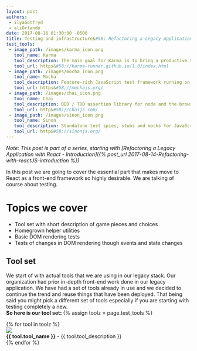 ```yaml
---
layout: post
authors:
 - ilyaGotfryd
 - aliOrlando
date: 2017-08-16 01:30:00 -0500
title: Testing and infrastructure&#58; Refactoring a Legacy Application in React - Part 3
test_tools:
 - image_path: /images/karma_icon.png
   tool_name: Karma
   tool_description: The main goal for Karma is to bring a productive testing environment to developers. The environment being one where they don't have to set up loads of configurations, but rather a place where developers can just write the code and get instant feedback from their tests.
   tool_url: https&#58;//karma-runner.github.io/1.0/index.html
 - image_path: /images/mocha_icon.png
   tool_name: Mocha
   tool_description: Feature-rich JavaScript test framework running on Node.js
   tool_url: https&#58;//mochajs.org/
 - image_path: /images/chai_icon.png
   tool_name: Chai
   tool_description: BDD / TDD assertion library for node and the browser that can be delightfully paired with any javascript testing framework.
   tool_url: http&#58;//chaijs.com/
 - image_path: /images/sinon_icon.png
   tool_name: Sinon
   tool_description: Standalone test spies, stubs and mocks for JavaScript. Works with any unit testing framework.
   tool_url: http&#58;//sinonjs.org/
---
```



*Note: This post is part of a series, starting with [Refactoring a Legacy Application with React - Introduction]({% post_url 2017-08-14-Refactoring-with-reactJS-introduction %})*

In this post we are going to cover the essential part that makes move to React as a front-end framework so highly desirable. We are talking of course about testing.

# Topics we cover
  * Tool set with short description of game pieces and choices
  * Homegrown helper utilities
  * Basic DOM rendering tests
  * Tests of changes in DOM rendering though events and state changes
  
## Tool set
We start of with actual tools that we are using in our legacy stack. Our organization had prior in-depth front-end work 
done in our legacy application. We have had a set of tools already in use and we decided to continue the trend and reuse
things that have been deployed. That being said you might pick a different set of tools especially if you are starting
with testing completely a new.<br />
**So here is our tool set:**
{% assign toolz = page.test_tools %}
<div class="container">
    {% for tool in toolz %}
        <div class="row">
        <div class="col-md-1 vcenter">
        <a href="{{tool.tool_url}}"><img class="tool-icon" src="{{ tool.image_path }}"  /></a>
        </div><div class="col-md-10 vcenter">
        <b>{{ tool.tool_name }}</b> - {{ tool.tool_description }}
        </div></div>
    {% endfor %}
</div>

